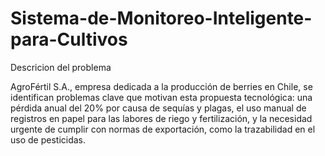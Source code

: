 # Sistema-de-Monitoreo-Inteligente-para-Cultivos
Descricion del problema

AgroFértil S.A., empresa dedicada a la producción de berries en Chile, se
identifican problemas clave que motivan esta propuesta tecnológica: una pérdida anual del 20% por causa de sequías y plagas, 
el uso manual de registros en papel para las labores de riego y fertilización, y la necesidad urgente de cumplir con
normas de exportación, como la trazabilidad en el uso de pesticidas.
